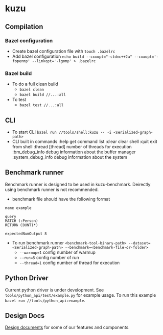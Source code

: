 # kuzu

## Compilation

### Bazel configuration

- Create bazel configuration file with `touch .bazelrc`
- Add bazel configuration `echo build --cxxopt="-std=c++2a" --cxxopt='-fopenmp' --linkopt='-lgomp' > .bazelrc`

### Bazel build

- To do a full clean build
    - `bazel clean`
    - `bazel build //...:all`
- To test
    - `bazel test //...:all`
  
## CLI

- To start CLI `bazel run //tools/shell:kuzu -- -i <serialized-graph-path>`
- CLI built in commands
  :help get command list
  :clear clear shell
  :quit exit from shell
  :thread [thread]     number of threads for execution
  :bm_debug_info debug information about the buffer manager
  :system_debug_info debug information about the system

## Benchmark runner

Benchmark runner is designed to be used in kuzu-benchmark. Deirectly using benchmark runner is not recommended.

- benchmark file should have the following format

```
name example

query
MATCH (:Person)
RETURN COUNT(*)

expectedNumOutput 8

```

- To run benchmark
  runner `<benchmark-tool-binary-path> --dataset=<serialized-graph-path> --benchmark=<benchmark-file-or-folder>`
    - `--warmup=1` config number of warmup
    - `--run=5` config number of run
    - `--thread=1` config number of thread for execution

## Python Driver

Current python driver is under development. See `tools/python_api/test/example.py` for example usage. To run this
example `bazel run //tools/python_api:example`.

## Design Docs

[Design documents](https://drive.google.com/drive/folders/1Z5tYGGq9ivWWDyl8s5dbUs9eKNgi1baS?usp=sharing) for some of our
features and components.
